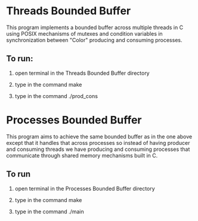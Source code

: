 # Threads Bounded Buffer
This program implements a bounded buffer across multiple threads in C using POSIX mechanisms of mutexes and condition variables in synchronization between "Color" producing and consuming processes.

## To run:

1. open terminal in the Threads Bounded Buffer directory

2. type in the command make

3. type in the command ./prod_cons


# Processes Bounded Buffer
This program aims to achieve the same bounded buffer as in the one above except that it handles that across processes so instead of having producer and consuming threads we have producing and consuming processes that communicate through shared memory mechanisms built in C.

## To run

1. open terminal in the Processes Bounded Buffer directory

2. type in the command make

3. type in the command ./main
